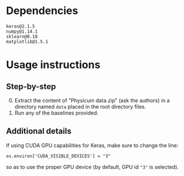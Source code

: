 # Dependencies

```
keras@2.1.5
numpy@1.14.1
sklearn@0.18
matplotlib@1.5.1
```

# Usage instructions

## Step-by-step

0. Extract the content of "Physicum data.zip" (ask the authors) in a directory named `data` placed in the root directory files.
1. Run any of the baselines provided.

## Additional details

If using CUDA GPU capabilities for Keras, make sure to change the line:
```
os.environ['CUDA_VISIBLE_DEVICES'] = "3"
```
so as to use the proper GPU device (by default, GPU id `"3"` is selected).